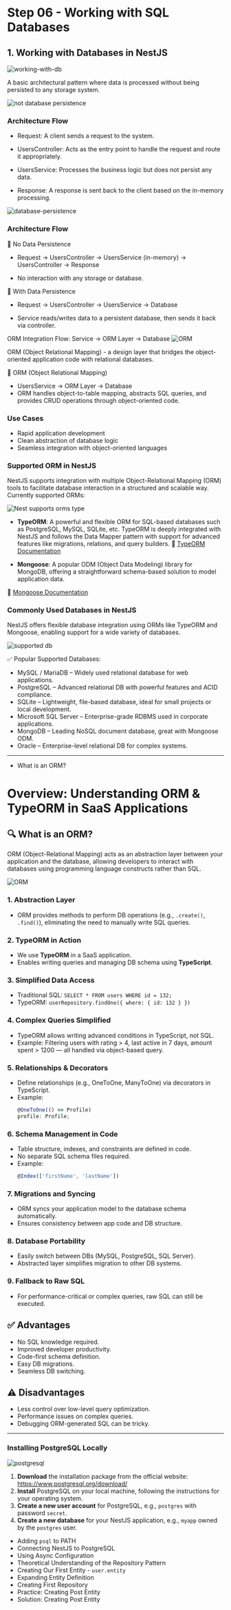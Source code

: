 # Step 06 - Working with SQL Databases

## 1. Working with Databases in NestJS

![working-with-db](./images/working-with-db.png)

A basic architectural pattern where data is processed without being persisted to any storage system.

![not database persistence](./images/not-database-persistence.png)

### Architecture Flow

- Request: A client sends a request to the system.

- UsersController: Acts as the entry point to handle the request and route it appropriately.

- UsersService: Processes the business logic but does not persist any data.

- Response: A response is sent back to the client based on the in-memory processing.

![database-persistence](./images/with-database.png)

### Architecture Flow

🔸 No Data Persistence

- Request → UsersController → UsersService (in-memory) → UsersController → Response

- No interaction with any storage or database.

🔸 With Data Persistence

- Request → UsersController → UsersService → Database

- Service reads/writes data to a persistent database, then sends it back via controller.

ORM Integration Flow: Service → ORM Layer → Database
![ORM](./images/ORM.png)

ORM (Object Relational Mapping) - a design layer that bridges the object-oriented application code with relational databases.

🔸 ORM (Object Relational Mapping)

- UsersService → ORM Layer → Database
- ORM handles object-to-table mapping, abstracts SQL queries, and provides CRUD operations through object-oriented code.

### Use Cases

- Rapid application development
- Clean abstraction of database logic
- Seamless integration with object-oriented languages

### Supported ORM in NestJS

NestJS supports integration with multiple Object-Relational Mapping (ORM) tools to facilitate database interaction in a structured and scalable way. Currently supported ORMs:

![Nest supports orms type](./images/supported-orm.png)

- **TypeORM**: A powerful and flexible ORM for SQL-based databases such as PostgreSQL, MySQL, SQLite, etc. TypeORM is deeply integrated with NestJS and follows the Data Mapper pattern with support for advanced features like migrations, relations, and query builders.
  🔗 [TypeORM Documentation](https://typeorm.io/)

- **Mongoose**: A popular ODM (Object Data Modeling) library for MongoDB, offering a straightforward schema-based solution to model application data.

🔗 [Mongoose Documentation](https://mongoosejs.com/)

### Commonly Used Databases in NestJS

NestJS offers flexible database integration using ORMs like TypeORM and Mongoose, enabling support for a wide variety of databases.

![supported db](./images/support-db.png)

✅ Popular Supported Databases:

- MySQL / MariaDB – Widely used relational database for web applications.
- PostgreSQL – Advanced relational DB with powerful features and ACID compliance.
- SQLite – Lightweight, file-based database, ideal for small projects or local development.
- Microsoft SQL Server – Enterprise-grade RDBMS used in corporate applications.
- MongoDB – Leading NoSQL document database, great with Mongoose ODM.
- Oracle – Enterprise-level relational DB for complex systems.

---

- What is an ORM?

# Overview: Understanding ORM & TypeORM in SaaS Applications

## 🔍 What is an ORM?

ORM (Object-Relational Mapping) acts as an abstraction layer between your application and the database, allowing developers to interact with databases using programming language constructs rather than SQL.

![ ORM](./images/ORM-part.png)

### 1. **Abstraction Layer**

- ORM provides methods to perform DB operations (e.g., `.create()`, `.find()`), eliminating the need to manually write SQL queries.

### 2. **TypeORM in Action**

- We use **TypeORM** in a SaaS application.
- Enables writing queries and managing DB schema using **TypeScript**.

### 3. **Simplified Data Access**

- Traditional SQL: `SELECT * FROM users WHERE id = 132;`
- TypeORM: `userRepository.findOne({ where: { id: 132 } })`

### 4. **Complex Queries Simplified**

- TypeORM allows writing advanced conditions in TypeScript, not SQL.
- Example: Filtering users with rating > 4, last active in 7 days, amount spent > 1200 — all handled via object-based query.

### 5. **Relationships & Decorators**

- Define relationships (e.g., OneToOne, ManyToOne) via decorators in TypeScript.
- Example:
  ```ts
  @OneToOne(() => Profile)
  profile: Profile;
  ```

### 6. **Schema Management in Code**

- Table structure, indexes, and constraints are defined in code.
- No separate SQL schema files required.
- Example:
  ```ts
  @Index(['firstName', 'lastName'])
  ```

### 7. **Migrations and Syncing**

- ORM syncs your application model to the database schema automatically.
- Ensures consistency between app code and DB structure.

### 8. **Database Portability**

- Easily switch between DBs (MySQL, PostgreSQL, SQL Server).
- Abstracted layer simplifies migration to other DB systems.

### 9. **Fallback to Raw SQL**

- For performance-critical or complex queries, raw SQL can still be executed.

## ✅ Advantages

- No SQL knowledge required.
- Improved developer productivity.
- Code-first schema definition.
- Easy DB migrations.
- Seamless DB switching.

## ⚠️ Disadvantages

- Less control over low-level query optimization.
- Performance issues on complex queries.
- Debugging ORM-generated SQL can be tricky.

---

### Installing PostgreSQL Locally

![postgresql](./images/postgresql-install.png)

1. **Download** the installation package from the official website: https://www.postgresql.org/download/
2. **Install** PostgreSQL on your local machine, following the instructions for your operating system.
3. **Create a new user account** for PostgreSQL, e.g., `postgres` with password `secret`.
4. **Create a new database** for your NestJS application, e.g., `myapp` owned by the `postgres` user.

- Adding `psql` to PATH
- Connecting NestJS to PostgreSQL
- Using Async Configuration
- Theoretical Understanding of the Repository Pattern
- Creating Our First Entity - `user.entity`
- Expanding Entity Definition
- Creating First Repository
- Practice: Creating Post Entity
- Solution: Creating Post Entity
